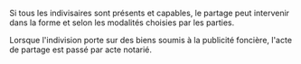   
 Si tous les indivisaires sont présents et capables, le partage peut intervenir dans la forme et selon les modalités choisies par les parties.  

  
 Lorsque l'indivision porte sur des biens soumis à la publicité foncière, l'acte de partage est passé par acte notarié.  
